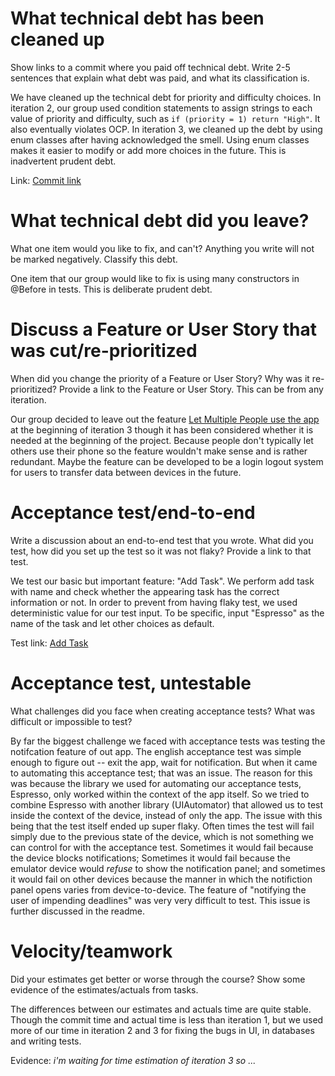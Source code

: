 What technical debt has been cleaned up
========================================

Show links to a commit where you paid off technical debt. Write 2-5 sentences
that explain what debt was paid, and what its classification is.

We have cleaned up the technical debt for priority and difficulty choices. In
iteration 2, our group used condition statements to assign strings to each value
of priority and difficulty, such as `if (priority = 1) return "High"`. It also
eventually violates OCP. In iteration 3, we cleaned up the debt by using enum classes
after having acknowledged the smell. Using enum classes makes it easier to modify or
add more choices in the future. This is inadvertent prudent debt.

Link: [Commit link](ab8b371c1f35c1805b280a2e19c3b1eb1a44d1bd)

What technical debt did you leave?
==================================

What one item would you like to fix, and can't? Anything you write will not
be marked negatively. Classify this debt.

One item that our group would like to fix is using many constructors in @Before
in tests. This is deliberate prudent debt.

Discuss a Feature or User Story that was cut/re-prioritized
============================================

When did you change the priority of a Feature or User Story? Why was it
re-prioritized? Provide a link to the Feature or User Story. This can be from any
iteration.

Our group decided to leave out the feature [Let Multiple People use the app](#10)
at the beginning of iteration 3 though it has been considered whether it is needed
at the beginning of the project. Because people don't typically let others use
their phone so the feature wouldn't make sense and is rather redundant. Maybe the feature
can be developed to be a login logout system for users to transfer data between
devices in the future.

Acceptance test/end-to-end
==========================

Write a discussion about an end-to-end test that you wrote. What did you test,
how did you set up the test so it was not flaky? Provide a link to that test.

We test our basic but important feature: "Add Task". We perform add task with name
and check whether the appearing task has the correct information or not.
In order to prevent from having flaky test, we used deterministic value for our
test input. To be specific, input "Espresso" as the name of the task and let other
choices as default.

Test link: [Add Task](https://code.cs.umanitoba.ca/3350-winter-2021-a01/Productive-6/-/tree/master/app/src/androidTest/java/com/productive6/productive/system/AddTaskTest.java)

Acceptance test, untestable
===============

What challenges did you face when creating acceptance tests? What was difficult
or impossible to test?

By far the biggest challenge we faced with acceptance tests was testing the notifcation feature of out app. The english acceptance test was simple enough to figure out -- exit the app, wait for notification. But when it came to automating this acceptance test; that was an issue. The reason for this was because the library we used for automating our acceptance tests, Espresso, only worked within the context of the app itself. So we tried to combine Espresso with another library (UIAutomator) that allowed us to test inside the context of the device, instead of only the app. The issue with this being that the test itself ended up super flaky. Often times the test will fail simply due to the previous state of the device, which is not something we can control for with the acceptance test. Sometimes it would fail because the device blocks notifications; Sometimes it would fail because the emulator device would _refuse_ to show the notification panel; and sometimes it would fail on other devices because the manner in which the notifiction panel opens varies from device-to-device. The feature of "notifying the user of impending deadlines" was very very difficult to test. This issue is further discussed in the readme. 

Velocity/teamwork
=================

Did your estimates get better or worse through the course? Show some
evidence of the estimates/actuals from tasks.

The differences between our estimates and actuals time are quite stable.
Though the commit time and actual time is less than iteration 1, but we used more
of our time in iteration 2 and 3 for fixing the bugs in UI, in databases and writing tests.

Evidence: *i'm waiting for time estimation of iteration 3 so ...*
